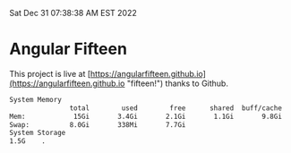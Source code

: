 Sat Dec 31 07:38:38 AM EST 2022

# Angular Fifteen


This project is live at [https://angularfifteen.github.io](https://angularfifteen.github.io "fifteen!") thanks to Github.

```bash
System Memory
               total        used        free      shared  buff/cache   available
Mem:            15Gi       3.4Gi       2.1Gi       1.1Gi       9.8Gi        10Gi
Swap:          8.0Gi       338Mi       7.7Gi
System Storage
1.5G	.
```
```bash

